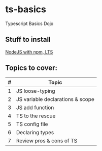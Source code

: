 # ts-basics
Typescript Basics Dojo

## Stuff to install
[NodeJS with npm, LTS](https://nodejs.org/en/download/)

## Topics to cover:
|#|Topic|
|---:|---------------------------|
|1| JS loose-typing |
|2| JS variable declarations & scope |
|3| JS add function |
|4| TS to the rescue |
|5| TS config file|
|6| Declaring types |
|7| Review pros & cons of TS|